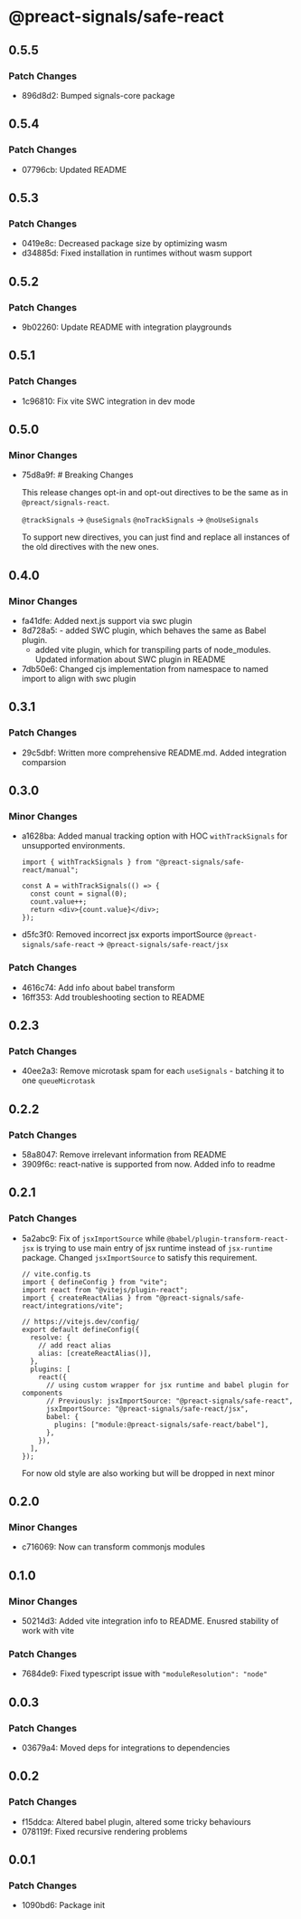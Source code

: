 # @preact-signals/safe-react

## 0.5.5

### Patch Changes

- 896d8d2: Bumped signals-core package

## 0.5.4

### Patch Changes

- 07796cb: Updated README

## 0.5.3

### Patch Changes

- 0419e8c: Decreased package size by optimizing wasm
- d34885d: Fixed installation in runtimes without wasm support

## 0.5.2

### Patch Changes

- 9b02260: Update README with integration playgrounds

## 0.5.1

### Patch Changes

- 1c96810: Fix vite SWC integration in dev mode

## 0.5.0

### Minor Changes

- 75d8a9f: # Breaking Changes

  This release changes opt-in and opt-out directives to be the same as in `@preact/signals-react`.

  `@trackSignals` -> `@useSignals`
  `@noTrackSignals` -> `@noUseSignals`

  To support new directives, you can just find and replace all instances of the old directives with the new ones.

## 0.4.0

### Minor Changes

- fa41dfe: Added next.js support via swc plugin
- 8d728a5: - added SWC plugin, which behaves the same as Babel plugin.
  - added vite plugin, which for transpiling parts of node_modules.
    Updated information about SWC plugin in README
- 7db50e6: Changed cjs implementation from namespace to named import to align with swc plugin

## 0.3.1

### Patch Changes

- 29c5dbf: Written more comprehensive README.md. Added integration comparsion

## 0.3.0

### Minor Changes

- a1628ba: Added manual tracking option with HOC `withTrackSignals` for unsupported environments.

  ```tsx
  import { withTrackSignals } from "@preact-signals/safe-react/manual";

  const A = withTrackSignals(() => {
    const count = signal(0);
    count.value++;
    return <div>{count.value}</div>;
  });
  ```

- d5fc3f0: Removed incorrect jsx exports importSource `@preact-signals/safe-react` -> `@preact-signals/safe-react/jsx`

### Patch Changes

- 4616c74: Add info about babel transform
- 16ff353: Add troubleshooting section to README

## 0.2.3

### Patch Changes

- 40ee2a3: Remove microtask spam for each `useSignals` - batching it to one `queueMicrotask`

## 0.2.2

### Patch Changes

- 58a8047: Remove irrelevant information from README
- 3909f6c: react-native is supported from now. Added info to readme

## 0.2.1

### Patch Changes

- 5a2abc9: Fix of `jsxImportSource` while `@babel/plugin-transform-react-jsx` is trying to use main entry of jsx runtime instead of `jsx-runtime` package.
  Changed `jsxImportSource` to satisfy this requirement.

  ```ts, diff
  // vite.config.ts
  import { defineConfig } from "vite";
  import react from "@vitejs/plugin-react";
  import { createReactAlias } from "@preact-signals/safe-react/integrations/vite";

  // https://vitejs.dev/config/
  export default defineConfig({
    resolve: {
      // add react alias
      alias: [createReactAlias()],
    },
    plugins: [
      react({
        // using custom wrapper for jsx runtime and babel plugin for components
        // Previously: jsxImportSource: "@preact-signals/safe-react",
        jsxImportSource: "@preact-signals/safe-react/jsx",
        babel: {
          plugins: ["module:@preact-signals/safe-react/babel"],
        },
      }),
    ],
  });
  ```

  For now old style are also working but will be dropped in next minor

## 0.2.0

### Minor Changes

- c716069: Now can transform commonjs modules

## 0.1.0

### Minor Changes

- 50214d3: Added vite integration info to README. Enusred stability of work with vite

### Patch Changes

- 7684de9: Fixed typescript issue with `"moduleResolution": "node"`

## 0.0.3

### Patch Changes

- 03679a4: Moved deps for integrations to dependencies

## 0.0.2

### Patch Changes

- f15ddca: Altered babel plugin, altered some tricky behaviours
- 078119f: Fixed recursive rendering problems

## 0.0.1

### Patch Changes

- 1090bd6: Package init
